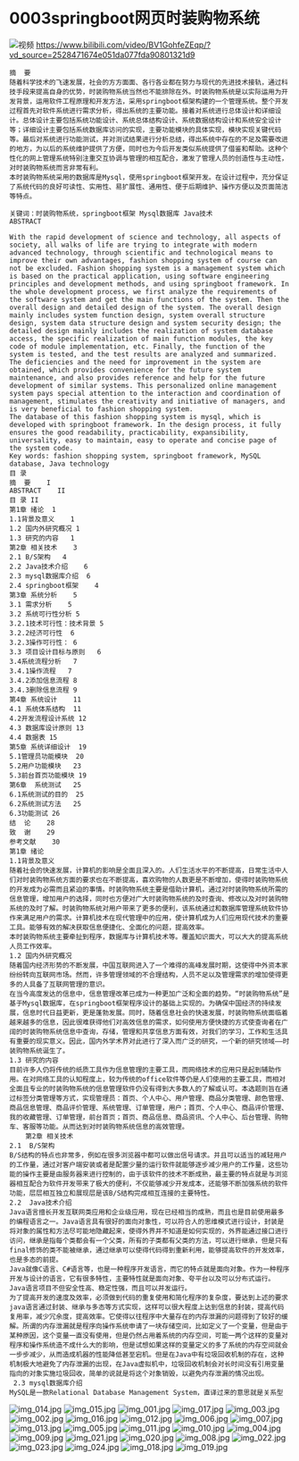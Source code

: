 

# 0003springboot网页时装购物系统
![视频](https://www.bilibili.com/video/BV1GohfeZEqp/?vd_source=2528471674e051da077fda90801321d9)
https://www.bilibili.com/video/BV1GohfeZEqp/?vd_source=2528471674e051da077fda90801321d9

```
﻿摘  要
随着科学技术的飞速发展，社会的方方面面、各行各业都在努力与现代的先进技术接轨，通过科技手段来提高自身的优势，时装购物系统当然也不能排除在外。时装购物系统是以实际运用为开发背景，运用软件工程原理和开发方法，采用springboot框架构建的一个管理系统。整个开发过程首先对软件系统进行需求分析，得出系统的主要功能。接着对系统进行总体设计和详细设计。总体设计主要包括系统功能设计、系统总体结构设计、系统数据结构设计和系统安全设计等；详细设计主要包括系统数据库访问的实现，主要功能模块的具体实现，模块实现关键代码等。最后对系统进行功能测试，并对测试结果进行分析总结，得出系统中存在的不足及需要改进的地方，为以后的系统维护提供了方便，同时也为今后开发类似系统提供了借鉴和帮助。这种个性化的网上管理系统特别注重交互协调与管理的相互配合，激发了管理人员的创造性与主动性，对时装购物系统而言非常有利。
本时装购物系统采用的数据库是Mysql，使用springboot框架开发。在设计过程中，充分保证了系统代码的良好可读性、实用性、易扩展性、通用性、便于后期维护、操作方便以及页面简洁等特点。

关键词：时装购物系统，springboot框架 Mysql数据库 Java技术
ABSTRACT

With the rapid development of science and technology, all aspects of society, all walks of life are trying to integrate with modern advanced technology, through scientific and technological means to improve their own advantages, fashion shopping system of course can not be excluded. Fashion shopping system is a management system which is based on the practical application, using software engineering principles and development methods, and using springboot framework. In the whole development process, we first analyze the requirements of the software system and get the main functions of the system. Then the overall design and detailed design of the system. The overall design mainly includes system function design, system overall structure design, system data structure design and system security design; the detailed design mainly includes the realization of system database access, the specific realization of main function modules, the key code of module implementation, etc. Finally, the function of the system is tested, and the test results are analyzed and summarized. The deficiencies and the need for improvement in the system are obtained, which provides convenience for the future system maintenance, and also provides reference and help for the future development of similar systems. This personalized online management system pays special attention to the interaction and coordination of management, stimulates the creativity and initiative of managers, and is very beneficial to fashion shopping system.
The database of this fashion shopping system is mysql, which is developed with springboot framework. In the design process, it fully ensures the good readability, practicability, expansibility, universality, easy to maintain, easy to operate and concise page of the system code.
Key words: fashion shopping system, springboot framework, MySQL database, Java technology
目 录
摘  要	I
ABSTRACT	II
目 录	II
第1章 绪论	1
1.1背景及意义	1
1.2 国内外研究概况	1
1.3 研究的内容	1
第2章 相关技术	3
2.1 B/S架构	4
2.2 Java技术介绍	6
2.3 mysql数据库介绍	6
2.4 springboot框架	4
第3章 系统分析	5
3.1 需求分析	5
3.2 系统可行性分析	5
3.2.1技术可行性：技术背景	5
3.2.2经济可行性	6
3.2.3操作可行性：	6
3.3 项目设计目标与原则	6
3.4系统流程分析	7
3.4.1操作流程	7
3.4.2添加信息流程	8
3.4.3删除信息流程	9
第4章 系统设计	11
4.1 系统体系结构	11
4.2开发流程设计系统	12
4.3 数据库设计原则	13
4.4 数据表	15
第5章 系统详细设计	19
5.1管理员功能模块	20
5.2用户功能模块	23
5.3前台首页功能模块	19
第6章  系统测试	25
6.1系统测试的目的	25
6.2系统测试方法	25
6.3功能测试	26
结  论	28
致  谢	29
参考文献	30
第1章 绪论
1.1背景及意义
随着社会的快速发展，计算机的影响是全面且深入的。人们生活水平的不断提高，日常生活中人们对时装购物系统方面的要求也在不断提高，喜欢购物的人数更是不断增加，使得时装购物系统的开发成为必需而且紧迫的事情。时装购物系统主要是借助计算机，通过对时装购物系统所需的信息管理，增加用户的选择，同时也方便对广大时装购物系统的及时查询、修改以及对时装购物系统的及时了解。时装购物系统对用户带来了更多的便利，该系统通过和数据库管理系统软件协作来满足用户的需求。计算机技术在现代管理中的应用，使计算机成为人们应用现代技术的重要工具。能够有效的解决获取信息便捷化、全面化的问题，提高效率。
本时装购物系统主要牵扯到程序，数据库与计算机技术等。覆盖知识面大，可以大大的提高系统人员工作效率。
1.2 国内外研究概况
随着国内经济形势的不断发展，中国互联网进入了一个难得的高峰发展时期，这使得中外资本家纷纷转向互联网市场。然而，许多管理领域的不合理结构，人员不足以及管理需求的增加使得更多的人具备了互联网管理的意识。
在当今高度发达的信息中，信息管理改革已成为一种更加广泛和全面的趋势。“时装购物系统”是基于Mysql数据库，在springboot框架程序设计的基础上实现的。为确保中国经济的持续发展，信息时代日益更新，更是蓬勃发展。同时，随着信息社会的快速发展，时装购物系统面临着越来越多的信息，因此很难获得他们对高效信息的需求，如何使用方便快捷的方式使查询者在广阔的时装购物系统信息中查询，存储，管理和共享信息方面有效，对我们的学习，工作和生活具有重要的现实意义。因此，国内外学术界对此进行了深入而广泛的研究，一个新的研究领域——时装购物系统诞生了。
1.3 研究的内容
目前许多人仍将传统的纸质工具作为信息管理的主要工具，而网络技术的应用只是起到辅助作用。在对网络工具的认知程度上，较为传统的office软件等仍是人们使用的主要工具，而相对全面且专业的时装购物系统的信息管理软件仍没有得到大多数人的了解或认可。本选题则旨在通过标签分类管理等方式，实现管理员：首页、个人中心、用户管理、商品分类管理、颜色管理、商品信息管理、商品评价管理、系统管理、订单管理，用户；首页、个人中心、商品评价管理、我的收藏管理、订单管理，前台首页；首页、商品信息、商品资讯、个人中心、后台管理、购物车、客服等功能。从而达到对时装购物系统信息的高效管理。 
    第2章 相关技术
2.1  B/S架构 
B/S结构的特点也非常多，例如在很多浏览器中都可以做出信号请求。并且可以适当的减轻用户的工作量，通过对客户端安装或者是配置少量的运行软件就能够逐步减少用户的工作量，这些功能的操作主要是由服务器来进行控制的，由于该软件的技术不断成熟，最主要的特点就是与浏览器相互配合为软件开发带来了极大的便利，不仅能够减少开发成本，还能够不断加强系统的软件功能，层层相互独立和展现层是该B/S结构完成相互连接的主要特性。
2.2  Java技术介绍 
Java语言擅长开发互联网类应用和企业级应用，现在已经相当的成熟，而且也是目前使用最多的编程语言之一。Java语言具有很好的面向对象性，可以符合人的思维模式进行设计，封装是将对象的属性和方法尽可能地隐藏起来，使得外界并不知道是如何实现的，外界能通过接口进行访问，继承是指每个类都会有一个父类，所有的子类都有父类的方法，可以进行继承，但是只有final修饰的类不能被继承，通过继承可以使得代码得到重新利用，能够提高软件的开发效率，也是多态的前提。
Java就像C语言、C#语言等，也是一种程序开发语言，而它的特点就是面向对象。作为一种程序开发与设计的语言，它有很多特性，主要特性就是面向对象、夸平台以及可以分布式运行。Java语言项目不但安全性高、稳定性强，而且可以并发运行。
为了提高开发的速度及效率，必须做到代码的重复使用和简化程序的复杂度，要达到上述的要求java语言通过封装、继承与多态等方式实现，这样可以很大程度上达到信息的封装，提高代码复用率，减少冗余度，提高效率。它使得以往程序中大量存在的内存泄漏的问题得到了较好的缓解。所谓的内存泄漏就是程序向操作系统申请了一块存储空间，比如定义了一个变量，但是由于某种原因，这个变量一直没有使用，但是仍然占用着系统的内存空间，可能一两个这样的变量对程序和操作系统造不成什么大的影响，但是试想如果这样的变量定义的多了系统的内存空间就会一步步减少，从而造成机器的性能降低甚至宕机。但是在Java中有垃圾回收机制的存在，这种机制极大地避免了内存泄漏的出现，在Java虚拟机中，垃圾回收机制会对长时间没有引用变量指向的对象实施垃圾回收，简单的说就是将这个对象销毁，以避免内存泄漏的情况出现。
 2.3 mysql数据库介绍 
MySQL是一款Relational Database Management System，直译过来的意思就是关系型
```
![img_014.jpg](video/images/img_014.jpg)
![img_015.jpg](video/images/img_015.jpg)
![img_001.jpg](video/images/img_001.jpg)
![img_017.jpg](video/images/img_017.jpg)
![img_003.jpg](video/images/img_003.jpg)
![img_002.jpg](video/images/img_002.jpg)
![img_016.jpg](video/images/img_016.jpg)
![img_012.jpg](video/images/img_012.jpg)
![img_006.jpg](video/images/img_006.jpg)
![img_007.jpg](video/images/img_007.jpg)
![img_013.jpg](video/images/img_013.jpg)
![img_005.jpg](video/images/img_005.jpg)
![img_011.jpg](video/images/img_011.jpg)
![img_010.jpg](video/images/img_010.jpg)
![img_004.jpg](video/images/img_004.jpg)
![img_009.jpg](video/images/img_009.jpg)
![img_021.jpg](video/images/img_021.jpg)
![img_020.jpg](video/images/img_020.jpg)
![img_008.jpg](video/images/img_008.jpg)
![img_022.jpg](video/images/img_022.jpg)
![img_023.jpg](video/images/img_023.jpg)
![img_024.jpg](video/images/img_024.jpg)
![img_018.jpg](video/images/img_018.jpg)
![img_019.jpg](video/images/img_019.jpg)

